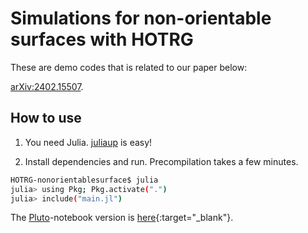# Simulations for non-orientable surfaces with HOTRG

These are demo codes that is related to our paper below:

[arXiv:2402.15507](https://arxiv.org/abs/2402.15507).

## How to use

1. You need Julia. [juliaup](https://github.com/JuliaLang/juliaup) is easy!

2. Install dependencies and run. Precompilation takes a few minutes.

```sh
HOTRG-nonorientablesurface$ julia
julia> using Pkg; Pkg.activate(".")
julia> include("main.jl")
```

The [Pluto](https://github.com/fonsp/Pluto.jl)-notebook version is [here](https://htmlview.glitch.me/?https://gist.github.com/elle-et-noire/e81ed0d2986c61f261f0e2f5866b0d49){:target="\_blank"}.